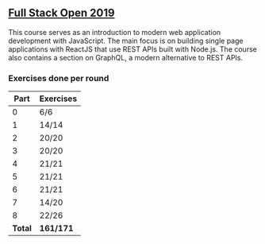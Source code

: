 ## [Full Stack Open 2019](https://fullstackopen.com/en/)

This course serves as an introduction to modern web application development with JavaScript. The main focus is on building single page applications with ReactJS that use REST APIs built with Node.js. The course also contains a section on GraphQL, a modern alternative to REST APIs.

### Exercises done per round

| Part  | Exercises|
| ---   | ---     |
| 0     | 6/6     |
| 1     | 14/14   |
| 2     | 20/20   |
| 3     | 20/20   |
| 4     | 21/21   |
| 5     | 21/21   |        
| 6     | 21/21   |        
| 7     | 14/20   |        
| 8     | 22/26   |        
| __Total__ | __161/171__ |        